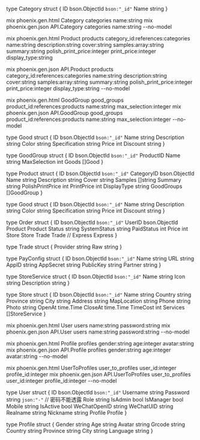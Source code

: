 type Category struct {
	ID   bson.ObjectId `bson:"_id"`
	Name string
}

mix phoenix.gen.html Category categories name:string
mix phoenix.gen.json API.Category categories name:string --no-model

mix phoenix.gen.html Product products category_id:references:categories name:string description:string cover:string samples:array:string summary:string polish_print_price:integer print_price:integer display_type:string

mix phoenix.gen.json API.Product products category_id:references:categories name:string description:string cover:string samples:array:string summary:string polish_print_price:integer print_price:integer display_type:string --no-model


mix phoenix.gen.html GoodGroup good_groups product_id:references:products name:string max_selection:integer
mix phoenix.gen.json API.GoodGroup good_groups product_id:references:products name:string max_selection:integer --no-model


type Good struct {
	ID            bson.ObjectId `bson:"_id"`
	Name          string
	Description   string
	Color         string
	Specification string
	Price         int
	Discount      string
}

type GoodGroup struct {
	ID           bson.ObjectId `bson:"_id"`
  ProductID
	Name         string
	MaxSelection int
	Goods        []Good
}

type Product struct {
	ID               bson.ObjectId `bson:"_id"`
	CategoryID       bson.ObjectId
	Name             string
	Description      string
	Cover            string
	Samples          []string
	Summary          string
	PolishPrintPrice int
	PrintPrice       int
	DisplayType      string
	GoodGroups       []GoodGroup
}


type Good struct {
	ID            bson.ObjectId `bson:"_id"`
	Name          string
	Description   string
	Color         string
	Specification string
	Price         int
	Discount      string
}


type Order struct {
	ID           bson.ObjectId `bson:"_id"`
	UserID       bson.ObjectId
	Product      Product
	Status       string
	SystemStatus string
	PaidStatus   int
	Price        int
	Store        Store
	Trade        Trade
	// Express      Express
}

type Trade struct {
	Provider string
	Raw      string
}


type PayConfig struct {
	ID        bson.ObjectId `bson:"_id"`
	Name      string
	URL       string
	AppID     string
	AppSecret string
	PublicKey string
	Partner   string
}


type StoreService struct {
	ID          bson.ObjectId `bson:"_id"`
	Name        string
	Icon        string
	Description string
}

type Store struct {
	ID          bson.ObjectId `bson:"_id"`
	Name        string
	Country     string
	Province    string
	City        string
	Address     string
	MapLocation string
	Phone       string
	Photo       string
	OpenAt      time.Time
	CloseAt     time.Time
	TimeCost    int
	Services    []StoreService
}

mix phoenix.gen.html User users name:string password:string
mix phoenix.gen.json API.User users name:string password:string --no-model

mix phoenix.gen.html Profile profiles gender:string age:integer avatar:string
mix phoenix.gen.json API.Profile profiles gender:string age:integer avatar:string --no-model


mix phoenix.gen.html UserToProfiles user_to_profiles user_id:integer profile_id:integer
mix phoenix.gen.json API.UserToProfiles user_to_profiles user_id:integer profile_id:integer --no-model

type User struct {
	ID           bson.ObjectId `bson:"_id"`
	Username     string
	Password     string `json:"-"` // 密码不能透露
	Role         string
	IsAdmin      bool
	IsManager    bool
	Mobile       string
	IsActive     bool
	WeChatOpenID string
	WeChatUID    string
	Realname     string
	Nickname     string
	Profile      Profile
}

type Profile struct {
	Gender   string
	Age      string
	Avatar   string
	Grcode   string
	Country  string
	Province string
	City     string
	Language string
}
